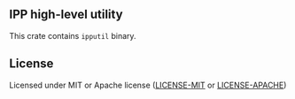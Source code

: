 ## IPP high-level utility

This crate contains `ipputil` binary.

## License

Licensed under MIT or Apache license ([LICENSE-MIT](https://opensource.org/licenses/MIT) or [LICENSE-APACHE](https://opensource.org/licenses/Apache-2.0))
